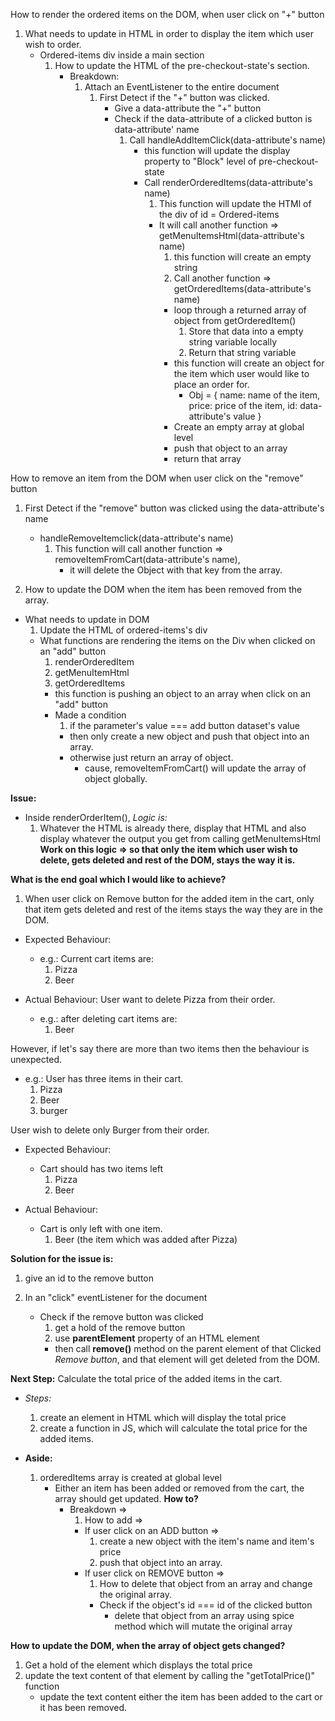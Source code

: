 How to render the ordered items on the DOM, when user click on "+" button

1. What needs to update in HTML in order to display the item which user wish to order.
   - Ordered-items div inside a main section
     1. How to update the HTML of the pre-checkout-state's section.
        - Breakdown:
          1. Attach an EventListener to the entire document
             1. First Detect if the "+" button was clicked.
                - Give a data-attribute the "+" button
                - Check if the data-attribute of a clicked button is data-attribute' name
                  1. Call handleAddItemClick(data-attribute's name)
                     - this function will update the display property to "Block" level of pre-checkout-state
                     - Call renderOrderedItems(data-attribute's name)
                       1. This function will update the HTMl of the div of id = Ordered-items
                       - It will call another function => getMenuItemsHtml(data-attribute's name)
                         1. this function will create an empty string
                         2. Call another function => getOrderedItems(data-attribute's name)
                         - loop through a returned array of object from getOrderedItem()
                           1. Store that data into a empty string variable locally
                           2. Return that string variable
                         - this function will create an object for the item which user would like to place an order for.
                           - Obj = {
                             name: name of the item,
                             price: price of the item,
                             id: data-attribute's value
                             }
                         - Create an empty array at global level
                         - push that object to an array
                         - return that array

How to remove an item from the DOM when user click on the "remove" button

1. First Detect if the "remove" button was clicked using the data-attribute's name

   - handleRemoveItemclick(data-attribute's name)
     1. This function will call another function => removeItemFromCart(data-attribute's name),
        - it will delete the Object with that key from the array.

2. How to update the DOM when the item has been removed from the array.

- What needs to update in DOM
  1. Update the HTML of ordered-items's div
  - What functions are rendering the items on the Div when clicked on an "add" button
    1. renderOrderedItem
    2. getMenuItemHtml
    3. getOrderedItems
    - this function is pushing an object to an array when click on an "add" button
    - Made a condition
      1. if the parameter's value === add button dataset's value
      - then only create a new object and push that object into an array.
      - otherwise just return an array of object.
        - cause, removeItemFromCart() will update the array of object globally.

**Issue:**

- Inside renderOrderItem(), _Logic is:_
  1. Whatever the HTML is already there, display that HTML and also display whatever the output you get from calling getMenuItemsHtml
     **Work on this logic => so that only the item which user wish to delete, gets deleted and rest of the DOM, stays the way it is.**

**What is the end goal which I would like to achieve?**

1. When user click on Remove button for the added item in the cart, only that item gets deleted and rest of the items stays the way they are in the DOM.

- Expected Behaviour:

  - e.g.: Current cart items are:
    1. Pizza
    2. Beer

- Actual Behaviour: User want to delete Pizza from their order.
  - e.g.: after deleting cart items are:
    1. Beer

However, if let's say there are more than two items then the behaviour is unexpected.

- e.g.: User has three items in their cart.
  1. Pizza
  2. Beer
  3. burger

User wish to delete only Burger from their order.

- Expected Behaviour:

  - Cart should has two items left
    1. Pizza
    2. Beer

- Actual Behaviour:
  - Cart is only left with one item.
    1. Beer (the item which was added after Pizza)

**Solution for the issue is:**

1. give an id to the remove button
2. In an "click" eventListener for the document

   - Check if the remove button was clicked
     1. get a hold of the remove button
     2. use **parentElement** property of an HTML element
     - then call **remove()** method on the parent element of that Clicked _Remove button_, and that element will get deleted from the DOM.

**Next Step:**
Calculate the total price of the added items in the cart.

- _Steps:_

  1. create an element in HTML which will display the total price
  2. create a function in JS, which will calculate the total price for the added items.

- **Aside:**
  1. orderedItems array is created at global level
     - Either an item has been added or removed from the cart, the array should get updated.
       **How to?**
       - Breakdown =>
         1. How to add =>
         - If user click on an ADD button =>
           1. create a new object with the item's name and item's price
           2. push that object into an array.
         - If user click on REMOVE button =>
           1. How to delete that object from an array and change the original array.
           - Check if the object's id === id of the clicked button
             - delete that object from an array using spice method which will mutate the original array

**How to update the DOM, when the array of object gets changed?**

1.  Get a hold of the element which displays the total price
2.  update the text content of that element by calling the "getTotalPrice()" function
    - update the text content either the item has been added to the cart or it has been removed.
